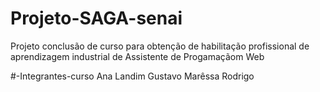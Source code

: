 # Projeto-SAGA-senai
Projeto conclusão de curso para obtenção de habilitação profissional de aprendizagem industrial de Assistente de Progamaçãom Web 


#-Integrantes-curso
Ana Landim
Gustavo 
Marêssa
Rodrigo
